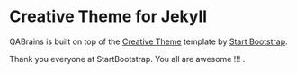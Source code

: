 # Creative Theme for Jekyll
QABrains is built on top of the [Creative Theme](http://startbootstrap.com/template-overviews/creative/) template by [Start Bootstrap](http://startbootstrap.com).

Thank you everyone at StartBootstrap. You all are awesome !!! .
